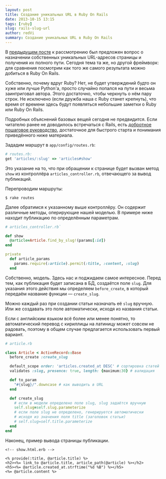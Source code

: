 ```yaml
---
layout: post
title: Создание уникальных URL в Ruby On Rails
date: 2013-10-15 13:15
tags: [ruby]
slug: rails-slug-url
author: redVi
summary: Создание уникальных URL в Ruby On Rails
---
```


В [предыдущем посте](http://www.unix-lab.org/posts/get-absolute-url/) к рассмотрению был предложен вопрос о назначении собственных уникальных URL-адресов страницы и получения их полного пути. Сегодня тема та же, но другой фреймворк: для сравнения посмотрим как того же самого результата можно добиться в Ruby On Rails.

Собственно, почему вдруг Ruby? Нет, не будет утверждений будто он хуже или лучше Python'а, просто случайно попался на пути и весьма заинтриговал автора. Этого достаточно, чтобы черкнуть о нём пару строк. Не исключено (если дружба наша с Ruby станет крепнуть), что время от времени здесь будут появляться небольшие заметки о Ruby или Ruby On Rails.

Подробных объяснений базовых вещей сегодня не предвидится. Если читателю ранее не доводилось встречаться с Rails, есть [добротное пошаговое руководство](http://ruby.railstutorial.org/ruby-on-rails-tutorial-book), достаточное для быстрого старта и понимания приведённого ниже материала.

Зададим маршрут в `app/config/routes.rb`:

```ruby
# routes.rb:
get 'articles/:slug' => 'articles#show'
```

Это указание на то, что при обращении к странице будет вызван метод `show` из контроллёра `articles_controller.rb`, отвечающего за вывод публикаций.

Перепроводим маршруты:

```console
$ rake routes
```

Далее обратимся к указанному выше контроллёру. Он содержит различные методы, оперирующие нашей моделью. В примере ниже находит публикацию по определённым параметрам.

```ruby
# articles_controller.rb`

def show
  @article=Article.find_by_slug!(params[:id])
end

private
  def article_params
    params.require(:article).permit(:title, :content, :slug)
  end
```

Собственно, модель. Здесь нас и поджидаем самое интересное. Перед тем, как публикация будет записана в БД, создаётся поле `slug`. Для указания этого действия мы определяем `before_create`, в который передаём название функции &mdash; `create_slug`.

Можно каждый раз при создании статьи назначать её `slug` вручную. Или же создавать это поле автоматически, исходя из названия статьи.

Если с английским языком всё более или менее понятно, то автоматический перевод с кириллицы на латиницу может совсем не радовать, поэтому в общем случае предлагается использовать первый вариант.

```ruby
# article.rb

class Article < ActiveRecord::Base
  before_create :create_slug

  default_scope order: 'articles.created_at DESC' # сортировка статей
  validates :slug, presence: true, length: {maximum:30} # валидация

  def to_param
    "#{slug}/".downcase # как выводить в URL
  end

  def create_slug
    # если в модели определено поле slug, slug задаётся вручную
    self.slug=self.slug.parameterize
    # если поле slug не определено, генерируется автоматически
    # исходя из значения поля title (заголовок статьи)
    # self.slug=self.title.parameterize
  end
end
```

Наконец, пример вывода страницы публикации.

```css+erb
<!-- show.html.erb -->

<% provide(:title, @article.title) %>
<h2><%= link_to @article.title, article_path(@article) %></h2>
<h5><%= @article.created_at.strftime("%d %B") %></h5>
<%= @article.content %>
```
